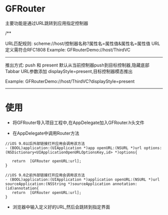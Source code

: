 # GFRouter

主要功能是通过URL跳转到应用指定控制器

/**
 
 URL匹配规则:  scheme://host/控制器名称?属性名=属性值&属性名=属性值
 URL定义需符合RFC1808
 Example:
 GFRouterDemo://host/ThirdVC
 
 ------------------------------------------------------------
 
 推出方式: push 和 present
 默认从当前控制器push到目标控制器,隐藏底部Tabbar
 URL参数添加 displayStyle=present,目标控制器模态推出
 
 Example:
 GFRouterDemo://host/ThirdVC?displayStyle=present
 
 ------------------------------------------------------------
 
 
 # 使用
 - 将GFRouter导入项目工程中,在AppDelegate加入GFRouter.h头文件
 
 - 在AppDelegate中调用Router方法
 
 ```
 //iOS 9.0以后外部链接打开应用会调用该方法
 - (BOOL)application:(UIApplication *)app openURL:(NSURL *)url options:(NSDictionary<UIApplicationOpenURLOptionsKey,id> *)options{
   
    return  [GFRouter openURL:url];
 }
 
 //iOS 9.0之前外部链接打开应用会调用该方法
 - (BOOL)application:(UIApplication *)application openURL:(NSURL *)url sourceApplication:(NSString *)sourceApplication annotation:(id)annotation{
    return  [GFRouter openURL:url];
 }
 ```
 - 浏览器中输入定义好的URL,然后会跳转到指定界面

